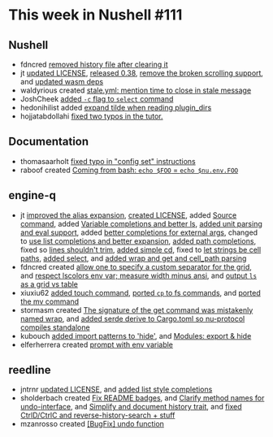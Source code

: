 # This week in Nushell #111

## Nushell

- fdncred [removed history file after clearing it](https://github.com/nushell/nushell/pull/4069) 
- jt [updated LICENSE](https://github.com/nushell/nushell/pull/4067), [released 0.38](https://github.com/nushell/nushell/pull/4064), [remove the broken scrolling support](https://github.com/nushell/nushell/pull/4063), and [updated wasm deps](https://github.com/nushell/nushell/pull/4061) 
- waldyrious created [stale.yml: mention time to close in stale message](https://github.com/nushell/nushell/pull/4066) 
- JoshCheek [added `-c` flag to `select` command](https://github.com/nushell/nushell/pull/4062) 
- hedonihilist added [expand tilde when reading plugin_dirs](https://github.com/nushell/nushell/pull/4052) 
- hojjatabdollahi [fixed two typos in the tutor.](https://github.com/nushell/nushell/pull/4051) 

## Documentation

- thomasaarholt [fixed typo in "config set" instructions](https://github.com/nushell/nushell.github.io/pull/202) 
- raboof created [Coming from bash: `echo $FOO` = `echo $nu.env.FOO`](https://github.com/nushell/nushell.github.io/pull/200) 

## engine-q

- jt [improved the alias expansion](https://github.com/nushell/engine-q/pull/104), [created LICENSE](https://github.com/nushell/engine-q/pull/100), added [Source command](https://github.com/nushell/engine-q/pull/99), added [Variable completions and better ls](https://github.com/nushell/engine-q/pull/95), [added unit parsing and eval support](https://github.com/nushell/engine-q/pull/93), added [better completions for external args](https://github.com/nushell/engine-q/pull/92), changed to [use list completions and better expansion](https://github.com/nushell/engine-q/pull/91), [added path completions](https://github.com/nushell/engine-q/pull/90), fixed so [lines shouldn't trim](https://github.com/nushell/engine-q/pull/87), [added simple cd](https://github.com/nushell/engine-q/pull/86), fixed to [let strings be cell paths](https://github.com/nushell/engine-q/pull/83), [added select](https://github.com/nushell/engine-q/pull/82), and [added wrap and get and cell_path parsing](https://github.com/nushell/engine-q/pull/81) 
- fdncred created [allow one to specify a custom separator for the grid](https://github.com/nushell/engine-q/pull/103), and [respect lscolors env var; measure width minus ansi](https://github.com/nushell/engine-q/pull/102), and [output `ls` as a grid vs table](https://github.com/nushell/engine-q/pull/96) 
- xiuxiu62 [added touch command](https://github.com/nushell/engine-q/pull/101), [ported `cp` to fs commands](https://github.com/nushell/engine-q/pull/98), and [ported the mv command](https://github.com/nushell/engine-q/pull/88) 
- stormasm created [The signature of the get command was mistakenly named wrap](https://github.com/nushell/engine-q/pull/97), and [added serde derive to Cargo.toml so nu-protocol compiles standalone](https://github.com/nushell/engine-q/pull/85) 
- kubouch [added import patterns to 'hide'](https://github.com/nushell/engine-q/pull/89), and [Modules: export & hide](https://github.com/nushell/engine-q/pull/74) 
- elferherrera created [prompt with env variable](https://github.com/nushell/engine-q/pull/84) 

## reedline

- jntrnr [updated LICENSE](https://github.com/nushell/reedline/pull/163), and [added list style completions](https://github.com/nushell/reedline/pull/162) 
- sholderbach created [Fix README badges](https://github.com/nushell/reedline/pull/161), and [Clarify method names for undo-interface](https://github.com/nushell/reedline/pull/160), and [Simplify and document history trait](https://github.com/nushell/reedline/pull/159), and [fixed CtrlD/CtrlC and reverse-history-search + stuff](https://github.com/nushell/reedline/pull/155) 
- mzanrosso created [[BugFix] undo function](https://github.com/nushell/reedline/pull/143) 

